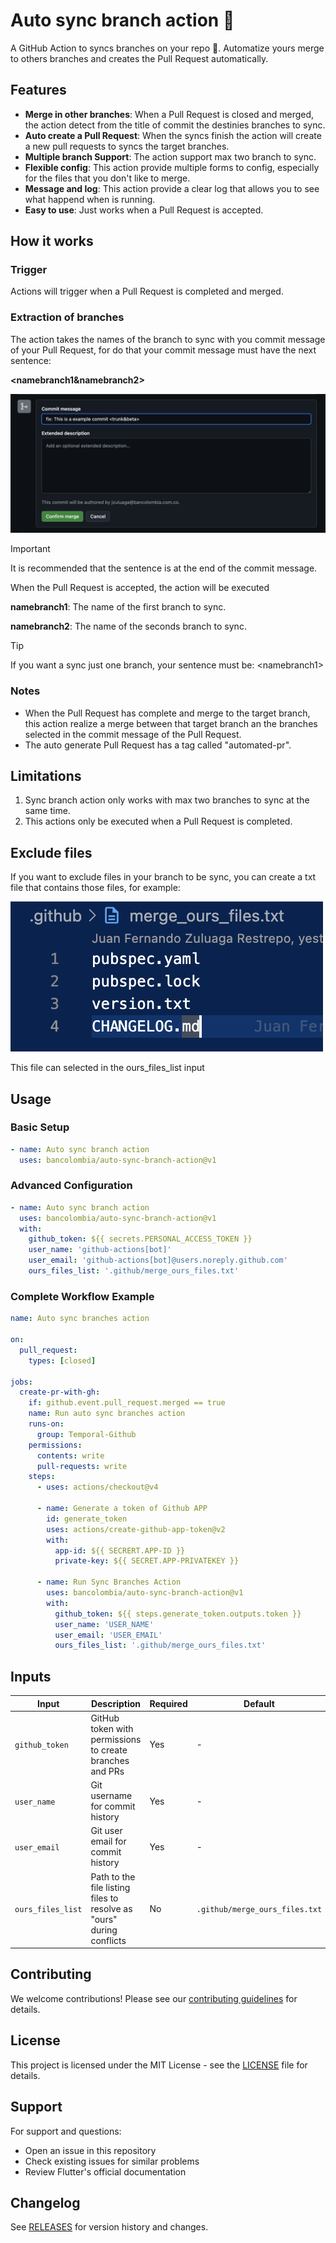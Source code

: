 # Auto sync branch action 🤖

A GitHub Action to syncs branches on your repo 🎉. Automatize yours merge to others branches and creates the Pull Request automatically.

## Features

- **Merge in other branches**: When a Pull Request is closed and merged, the action detect from the title of commit the destinies branches to sync.
- **Auto create a Pull Request**: When the syncs finish the action will create a new pull requests to syncs the target branches.
- **Multiple branch Support**: The action support max two branch to sync.
- **Flexible config**: This action provide multiple forms to config, especially for the files that you don't like to merge.
- **Message and log**: This action provide a clear log that allows you to see what happend when is running.
- **Easy to use**: Just works when a Pull Request is accepted.

## How it works

### Trigger

Actions will trigger when a Pull Request is completed and merged.

### Extraction of branches

The action takes the names of the branch to sync with you commit message of your Pull Request, for do that your commit message must have the next sentence:

**<namebranch1&namebranch2>**

![merge title](./docs/img/merge_image.png)

> [!IMPORTANT]
> It is recommended that the sentence is at the end of the commit message.

When the Pull Request is accepted, the action will be executed

**namebranch1**: The name of the first branch to sync.

**namebranch2**: The name of the seconds branch to sync.

> [!TIP]
> If you want a sync just one branch, your sentence must be: \<namebranch1>

### Notes

- When the Pull Request has complete and merge to the target branch, this action realize a merge between that target branch an the branches selected in the commit message of the Pull Request.
- The auto generate Pull Request has a tag called "automated-pr".

## Limitations

1. Sync branch action only works with max two branches to sync at the same time.
2. This actions only be executed when a Pull Request is completed.

## Exclude files

If you want to exclude files in your branch to be sync, you can create a txt file that contains those files, for example:

![exclude_file](./docs/img/exclude_files.png)

This file can selected in the ours_files_list input

## Usage

### Basic Setup

```yaml
- name: Auto sync branch action
  uses: bancolombia/auto-sync-branch-action@v1
```

### Advanced Configuration

```yaml
- name: Auto sync branch action
  uses: bancolombia/auto-sync-branch-action@v1
  with:
    github_token: ${{ secrets.PERSONAL_ACCESS_TOKEN }}
    user_name: 'github-actions[bot]'
    user_email: 'github-actions[bot]@users.noreply.github.com'
    ours_files_list: '.github/merge_ours_files.txt'
```

### Complete Workflow Example

```yaml
name: Auto sync branches action

on:
  pull_request:
    types: [closed]

jobs:
  create-pr-with-gh:
    if: github.event.pull_request.merged == true
    name: Run auto sync branches action
    runs-on:
      group: Temporal-Github
    permissions:
      contents: write
      pull-requests: write
    steps:
      - uses: actions/checkout@v4
      
      - name: Generate a token of Github APP
        id: generate_token
        uses: actions/create-github-app-token@v2
        with:
          app-id: ${{ SECRERT.APP-ID }}
          private-key: ${{ SECRET.APP-PRIVATEKEY }}

      - name: Run Sync Branches Action
        uses: bancolombia/auto-sync-branch-action@v1
        with:
          github_token: ${{ steps.generate_token.outputs.token }}
          user_name: 'USER_NAME'
          user_email: 'USER_EMAIL'
          ours_files_list: '.github/merge_ours_files.txt'
```

## Inputs

| Input | Description | Required | Default |
|-------|-------------|----------|---------|
| `github_token` | GitHub token with permissions to create branches and PRs | Yes | - |
| `user_name` | Git username for commit history | Yes | - |
| `user_email` | Git user email for commit history | Yes | - |
| `ours_files_list` | Path to the file listing files to resolve as "ours" during conflicts | No | `.github/merge_ours_files.txt` |


## Contributing

We welcome contributions! Please see our [contributing guidelines](CONTRIBUTING.md) for details.

## License

This project is licensed under the MIT License - see the [LICENSE](LICENSE) file for details.

## Support

For support and questions:
- Open an issue in this repository
- Check existing issues for similar problems
- Review Flutter's official documentation

## Changelog

See [RELEASES](https://github.com/bancolombia/auto-sync-branch-action/releases) for version history and changes.